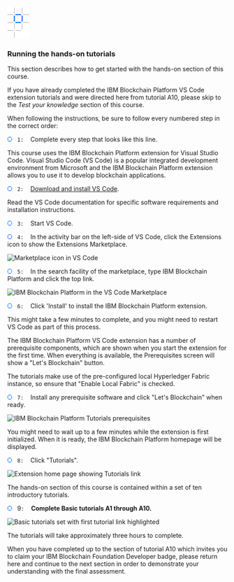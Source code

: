 <div class="vert vert-0" data-id="block-v1:IBMDeveloperSkillsNetwork+BC0201EN+v2+type@html+block@09563020c63d4070af8c20c34ff401ba">
        
<div class="xblock xblock-student_view xblock-student_view-html xmodule_display xmodule_HtmlModule xblock-initialized" data-graded="False" data-has-score="False" data-runtime-class="LmsRuntime" data-init="XBlockToXModuleShim" data-block-type="html" data-request-token="a78e75e068be11eb9bff9a92e5472877" data-runtime-version="1" data-usage-id="block-v1:IBMDeveloperSkillsNetwork+BC0201EN+v2+type@html+block@09563020c63d4070af8c20c34ff401ba" data-type="HTMLModule" data-course-id="course-v1:IBMDeveloperSkillsNetwork+BC0201EN+v2">
  
  <h3><img src="/courseware/ibp.png" alt="" width="50" height="69"></h3>
<h3>Running the hands-on tutorials</h3>
<p>This section describes how to get started with the hands-on section of this course.</p>
<p>If you have already completed the IBM Blockchain Platform VS Code extension tutorials and were directed here from tutorial A10, please skip to the <em>Test your knowledge</em> section of this course.</p>
<p>When following the instructions, be sure to follow every numbered step in the correct order:</p>
<p><img src="/courseware/bullet.png" alt="" width="11" height="11">&nbsp;&nbsp; <code>1:</code>&nbsp;&nbsp;&nbsp; Complete every step that looks like this line.</p>
<p>This course uses the IBM Blockchain Platform extension for Visual Studio Code. Visual Studio Code (VS Code) is a popular integrated development environment from Microsoft and the IBM Blockchain Platform extension allows you to use it to develop blockchain applications.</p>
<p><img src="/courseware/bullet.png" alt="" width="11" height="11">&nbsp;&nbsp; <code>2:</code>&nbsp;&nbsp;&nbsp; <a href="https://code.visualstudio.com/Download" target="_blank">Download and install VS Code</a>.</p>
<p>Read the VS Code documentation for&nbsp;specific software requirements and installation instructions.</p>
<p><img src="/courseware/bullet.png" alt="" width="11" height="11">&nbsp;&nbsp; <code>3:</code>&nbsp;&nbsp;&nbsp; Start VS Code.</p>
<p><img src="/courseware/bullet.png" alt="" width="11" height="11">&nbsp;&nbsp; <code>4:</code>&nbsp;&nbsp;&nbsp; In the activity bar on the left-side of VS Code, click the Extensions icon to show the Extensions Marketplace.</p>
<p><img src="/assets/courseware/v1/03fa53834b7723f2401510a2c6fbe3f2/asset-v1:IBMDeveloperSkillsNetwork+BC0201EN+v2+type@asset+block/4.png" alt="Marketplace icon in VS Code" width="402" height="288"></p>
<p><img src="/courseware/bullet.png" alt="" width="11" height="11">&nbsp;&nbsp; <code>5:</code>&nbsp;&nbsp;&nbsp; In the search facility of the marketplace, type IBM Blockchain Platform and click the top link.</p>
<p><img src="/assets/courseware/v1/7e570d499189c1325fa45418eb9f2153/asset-v1:IBMDeveloperSkillsNetwork+BC0201EN+v2+type@asset+block/5.png" alt="IBM Blockchain Platform in the VS Code Marketplace" width="716" height="260"></p>
<p><img src="/courseware/bullet.png" alt="" width="11" height="11">&nbsp;&nbsp; <code>6:</code>&nbsp;&nbsp;&nbsp; Click 'Install' to install the IBM Blockchain Platform extension.</p>
<p>This might take a few minutes to complete, and you might need to restart VS Code as part of this process.</p>
<p>The IBM Blockchain Platform VS Code extension has a number of prerequisite components, which are shown when you start the extension for the first time. When everything is available, the Prerequisites screen will show a "Let's Blockchain" button.</p>
<p>The tutorials make use of the pre-configured local Hyperledger Fabric instance, so ensure that "Enable Local Fabric" is checked.</p>
<p><img src="/courseware/bullet.png" alt="" width="11" height="11">&nbsp;&nbsp; <code>7:</code>&nbsp;&nbsp;&nbsp; Install any prerequisite software and click "Let's Blockchain" when ready.</p>
<p><img src="/assets/courseware/v1/952630483e287b08a59553d580a0cad0/asset-v1:IBMDeveloperSkillsNetwork+BC0201EN+v2+type@asset+block/7.png" alt="IBM Blockchain Platform Tutorials prerequisites" width="715" height="298"></p>
<p>You might need to wait up to a few minutes while the extension is first initialized. When it is ready, the IBM Blockchain Platform homepage will be displayed.</p>
<p><img src="/courseware/bullet.png" alt="" width="11" height="11">&nbsp;&nbsp; <code>8:</code>&nbsp;&nbsp;&nbsp; Click "Tutorials".</p>
<p><img src="/assets/courseware/v1/141388a2bae9c0a7fd15036affedc086/asset-v1:IBMDeveloperSkillsNetwork+BC0201EN+v2+type@asset+block/8.png" alt="Extension home page showing Tutorials link" width="713" height="305"></p>
<p>The hands-on section of this course is contained within a set of ten introductory tutorials.</p>
<p><img src="/courseware/bullet.png" alt="" width="11" height="11">&nbsp;&nbsp; 9<code>:</code>&nbsp;&nbsp;&nbsp; <strong>Complete Basic tutorials A1 through A10.</strong></p>
<p><img src="/assets/courseware/v1/4b3b1e445b086ed0d02f56e0a5891615/asset-v1:IBMDeveloperSkillsNetwork+BC0201EN+v2+type@asset+block/9.png" alt="Basic tutorials set with first tutorial link highlighted" width="717" height="628"></p>
<p></p>
<p>The tutorials will take approximately three hours to complete.</p>
<p>When you have completed up to the section of tutorial A10 which invites you to claim your IBM Blockchain Foundation Developer badge, please return here and continue to the next section in order to demonstrate your understanding with the final assessment.</p>
<p></p>
</div>

</div>
